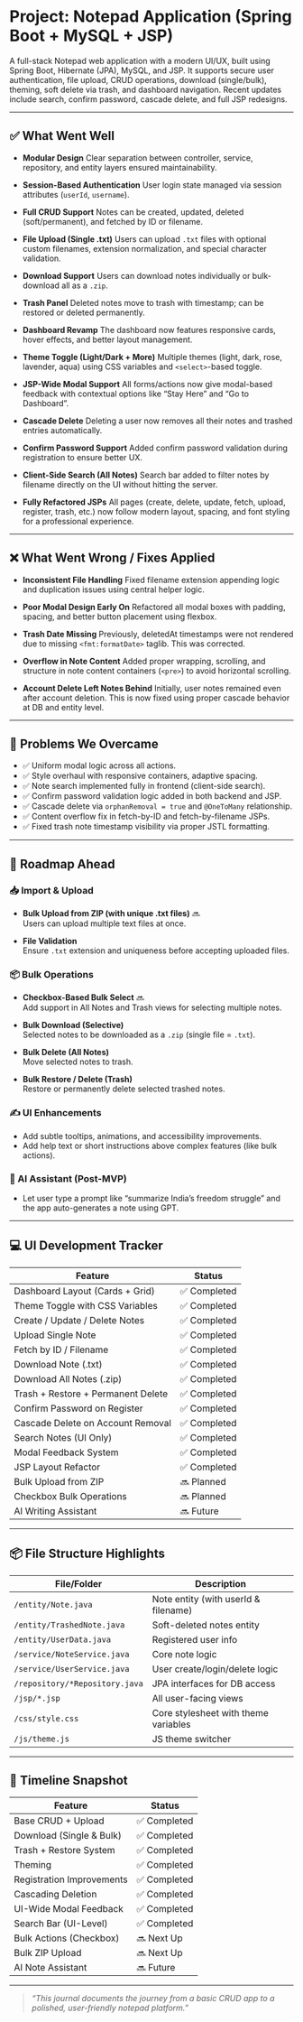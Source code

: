 # Project: Notepad Application (Spring Boot + MySQL + JSP)

A full-stack Notepad web application with a modern UI/UX, built using Spring Boot, Hibernate (JPA), MySQL, and JSP. It supports secure user authentication, file upload, CRUD operations, download (single/bulk), theming, soft delete via trash, and dashboard navigation. Recent updates include search, confirm password, cascade delete, and full JSP redesigns.

---

## ✅ What Went Well

- **Modular Design**
  Clear separation between controller, service, repository, and entity layers ensured maintainability.

- **Session-Based Authentication**
  User login state managed via session attributes (`userId`, `username`).

- **Full CRUD Support**
  Notes can be created, updated, deleted (soft/permanent), and fetched by ID or filename.

- **File Upload (Single .txt)**
  Users can upload `.txt` files with optional custom filenames, extension normalization, and special character validation.

- **Download Support**
  Users can download notes individually or bulk-download all as a `.zip`.

- **Trash Panel**
  Deleted notes move to trash with timestamp; can be restored or deleted permanently.

- **Dashboard Revamp**
  The dashboard now features responsive cards, hover effects, and better layout management.

- **Theme Toggle (Light/Dark + More)**
  Multiple themes (light, dark, rose, lavender, aqua) using CSS variables and `<select>`-based toggle.

- **JSP-Wide Modal Support**
  All forms/actions now give modal-based feedback with contextual options like “Stay Here” and “Go to Dashboard”.

- **Cascade Delete**
  Deleting a user now removes all their notes and trashed entries automatically.

- **Confirm Password Support**
  Added confirm password validation during registration to ensure better UX.

- **Client-Side Search (All Notes)**
  Search bar added to filter notes by filename directly on the UI without hitting the server.

- **Fully Refactored JSPs**
  All pages (create, delete, update, fetch, upload, register, trash, etc.) now follow modern layout, spacing, and font styling for a professional experience.

---

## ❌ What Went Wrong / Fixes Applied

- **Inconsistent File Handling**
  Fixed filename extension appending logic and duplication issues using central helper logic.

- **Poor Modal Design Early On**
  Refactored all modal boxes with padding, spacing, and better button placement using flexbox.

- **Trash Date Missing**
  Previously, deletedAt timestamps were not rendered due to missing `<fmt:formatDate>` taglib. This was corrected.

- **Overflow in Note Content**
  Added proper wrapping, scrolling, and structure in note content containers (`<pre>`) to avoid horizontal scrolling.

- **Account Delete Left Notes Behind**
  Initially, user notes remained even after account deletion. This is now fixed using proper cascade behavior at DB and entity level.

---

## 🧱 Problems We Overcame

- ✅ Uniform modal logic across all actions.
- ✅ Style overhaul with responsive containers, adaptive spacing.
- ✅ Note search implemented fully in frontend (client-side search).
- ✅ Confirm password validation logic added in both backend and JSP.
- ✅ Cascade delete via `orphanRemoval = true` and `@OneToMany` relationship.
- ✅ Content overflow fix in fetch-by-ID and fetch-by-filename JSPs.
- ✅ Fixed trash note timestamp visibility via proper JSTL formatting.

---

## 🌱 Roadmap Ahead

### 📥 Import & Upload

- **Bulk Upload from ZIP (with unique .txt files)** 🔜  
  Users can upload multiple text files at once.

- **File Validation**  
  Ensure `.txt` extension and uniqueness before accepting uploaded files.

### 📦 Bulk Operations

- **Checkbox-Based Bulk Select** 🔜  
  Add support in All Notes and Trash views for selecting multiple notes.

- **Bulk Download (Selective)**  
  Selected notes to be downloaded as a `.zip` (single file = `.txt`).

- **Bulk Delete (All Notes)**  
  Move selected notes to trash.

- **Bulk Restore / Delete (Trash)**  
  Restore or permanently delete selected trashed notes.

### ✍️ UI Enhancements

- Add subtle tooltips, animations, and accessibility improvements.
- Add help text or short instructions above complex features (like bulk actions).

### 🧠 AI Assistant (Post-MVP)

- Let user type a prompt like “summarize India’s freedom struggle” and the app auto-generates a note using GPT.

---

## 💻 UI Development Tracker

| Feature                                | Status       |
|----------------------------------------|--------------|
| Dashboard Layout (Cards + Grid)        | ✅ Completed |
| Theme Toggle with CSS Variables        | ✅ Completed |
| Create / Update / Delete Notes         | ✅ Completed |
| Upload Single Note                     | ✅ Completed |
| Fetch by ID / Filename                 | ✅ Completed |
| Download Note (.txt)                   | ✅ Completed |
| Download All Notes (.zip)              | ✅ Completed |
| Trash + Restore + Permanent Delete     | ✅ Completed |
| Confirm Password on Register           | ✅ Completed |
| Cascade Delete on Account Removal      | ✅ Completed |
| Search Notes (UI Only)                 | ✅ Completed |
| Modal Feedback System                  | ✅ Completed |
| JSP Layout Refactor                    | ✅ Completed |
| Bulk Upload from ZIP                   | 🔜 Planned   |
| Checkbox Bulk Operations               | 🔜 Planned   |
| AI Writing Assistant                   | 🔜 Future    |

---

## 📦 File Structure Highlights

| File/Folder                      | Description                                  |
|----------------------------------|----------------------------------------------|
| `/entity/Note.java`             | Note entity (with userId & filename)         |
| `/entity/TrashedNote.java`      | Soft-deleted notes entity                    |
| `/entity/UserData.java`         | Registered user info                         |
| `/service/NoteService.java`     | Core note logic                              |
| `/service/UserService.java`     | User create/login/delete logic               |
| `/repository/*Repository.java`  | JPA interfaces for DB access                 |
| `/jsp/*.jsp`                    | All user-facing views                        |
| `/css/style.css`                | Core stylesheet with theme variables         |
| `/js/theme.js`                  | JS theme switcher                            |

---

## 📅 Timeline Snapshot

| Feature                        | Status       |
|--------------------------------|--------------|
| Base CRUD + Upload             | ✅ Completed |
| Download (Single & Bulk)       | ✅ Completed |
| Trash + Restore System         | ✅ Completed |
| Theming                        | ✅ Completed |
| Registration Improvements      | ✅ Completed |
| Cascading Deletion             | ✅ Completed |
| UI-Wide Modal Feedback         | ✅ Completed |
| Search Bar (UI-Level)          | ✅ Completed |
| Bulk Actions (Checkbox)        | 🔜 Next Up   |
| Bulk ZIP Upload                | 🔜 Next Up   |
| AI Note Assistant              | 🔜 Future    |

---

> _“This journal documents the journey from a basic CRUD app to a polished, user-friendly notepad platform.”_
